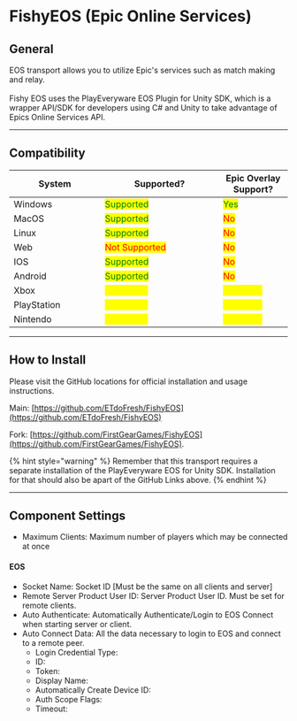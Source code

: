 # FishyEOS (Epic Online Services)

## General

EOS transport allows you to utilize Epic's services such as match making and relay.\
\
Fishy EOS uses the PlayEveryware EOS Plugin for Unity SDK, which is a wrapper API/SDK for developers using C# and Unity to take advantage of Epics Online Services API.

***

## Compatibility

<table data-full-width="false"><thead><tr><th width="149">System</th><th width="198">Supported?</th><th>Epic Overlay Support?</th></tr></thead><tbody><tr><td>Windows</td><td><mark style="color:green;">Supported</mark></td><td><mark style="color:green;">Yes</mark></td></tr><tr><td>MacOS</td><td><mark style="color:green;">Supported</mark></td><td><mark style="color:red;">No</mark></td></tr><tr><td>Linux</td><td><mark style="color:green;">Supported</mark></td><td><mark style="color:red;">No</mark></td></tr><tr><td>Web</td><td><mark style="color:red;">Not Supported</mark></td><td><mark style="color:red;">No</mark></td></tr><tr><td>IOS</td><td><mark style="color:green;">Supported</mark></td><td><mark style="color:red;">No</mark></td></tr><tr><td>Android</td><td><mark style="color:green;">Supported</mark></td><td><mark style="color:red;">No</mark></td></tr><tr><td>Xbox</td><td><mark style="color:yellow;">In Preview</mark></td><td><mark style="color:yellow;">Unknown</mark></td></tr><tr><td>PlayStation</td><td><mark style="color:yellow;">In Preview</mark></td><td><mark style="color:yellow;">Unknown</mark></td></tr><tr><td>Nintendo</td><td><mark style="color:yellow;">In Preview</mark></td><td><mark style="color:yellow;">Unknown</mark></td></tr></tbody></table>

***

## How to Install

Please visit the GitHub locations for official installation and usage instructions.

Main: [https://github.com/ETdoFresh/FishyEOS](https://github.com/ETdoFresh/FishyEOS)

Fork: [https://github.com/FirstGearGames/FishyEOS](https://github.com/FirstGearGames/FishyEOS).

{% hint style="warning" %}
Remember that this transport requires a separate installation of the PlayEveryware EOS for Unity SDK. Installation for that should also be apart of the GitHub Links above.
{% endhint %}

***

## Component Settings

* Maximum Clients: Maximum number of players which may be connected at once

#### EOS

* Socket Name: Socket ID \[Must be the same on all clients and server]
* Remote Server Product User ID: Server Product User ID. Must be set for remote clients.
* Auto Authenticate: Automatically Authenticate/Login to EOS Connect when starting server or client.
* Auto Connect Data: All the data necessary to login to EOS and connect to a remote peer.
  * Login Credential Type:
  * ID:
  * Token:
  * Display Name:
  * Automatically Create Device ID:
  * Auth Scope Flags:
  * Timeout:
